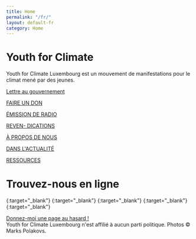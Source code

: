 ```yaml
---
title: Home
permalink: "/fr/"
layout: default-fr
category: Home
---
```


# Youth for Climate

<span class="big">Youth for Climate Luxembourg</span> est un mouvement de <span class="sec">manifestations pour le climat</span> mené par des jeunes.

<div class="action">
    <div class="amod wide letter">
<!--        <a href="get-involved"><p>S’ENGAGER</p></a>-->
        <a href="letter"><p>Lettre au gouvernement</p></a>
    </div>
    <div class="amod">
        <a href="donate"><p>FAIRE UN DON</p></a>
    </div>
    <div class="amod">
        <a href="https://www.ara.lu/show/climate-hotline/"><p>ÉMISSION DE RADIO</p></a>
    </div>
    <div class="amod">
        <a href="demands-covid"><p>REVEN- DICATIONS</p></a>
    </div>
    <div class="amod">
        <a href="who"><p>À PROPOS DE NOUS</p></a>
    </div>
    <div class="amod">
        <a href="news"><p>DANS L'ACTUALITÉ</p></a>
    </div>
    <div class="amod">
        <a href="resources"><p>RESSOURCES</p></a>
    </div>
</div>

# Trouvez-nous en ligne

[<i class="fab fa-facebook-square"></i>](https://www.facebook.com/youthforclimateluxembourg/){:target="_blank"}
[<i class="fab fa-instagram"></i>](https://instagram.com/youthforclimatelux){:target="_blank"}
[<i class="fab fa-twitter"></i>](https://twitter.com/yfcluxembourg){:target="_blank"}
[<i class="fab fa-tiktok"></i>](https://tiktok.com/@youthforclimatelux){:target="_blank"}
[<i class="fas fa-envelope-square"></i>](mailto:youthforclimateluxembourg@gmail.com){:target="_blank"}

<span class="footer">
<!--    <a href="{{ site.baseurl }}/press-20-27/en" class="press">Read our Press Release</a><br>-->
    <a href="{{ site.baseurl }}random">Donnez-moi une page au hasard !</a><br>
    Youth for Climate Luxembourg n'est affilié à aucun parti politique. Photos © Marks Polakovs.
</span>
